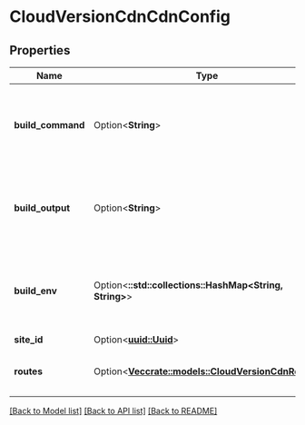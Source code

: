 # CloudVersionCdnCdnConfig

## Properties

Name | Type | Description | Notes
------------ | ------------- | ------------- | -------------
**build_command** | Option<**String**> | _Configures Tivet CLI behavior. Has no effect on server behavior._ | [optional]
**build_output** | Option<**String**> | _Configures Tivet CLI behavior. Has no effect on server behavior._ | [optional]
**build_env** | Option<**::std::collections::HashMap<String, String>**> | _Configures Tivet CLI behavior. Has no effect on server behavior._ | [optional]
**site_id** | Option<[**uuid::Uuid**](uuid::Uuid.md)> |  | [optional]
**routes** | Option<[**Vec<crate::models::CloudVersionCdnRoute>**](CloudVersionCdnRoute.md)> | Multiple CDN version routes. | [optional]

[[Back to Model list]](../README.md#documentation-for-models) [[Back to API list]](../README.md#documentation-for-api-endpoints) [[Back to README]](../README.md)


